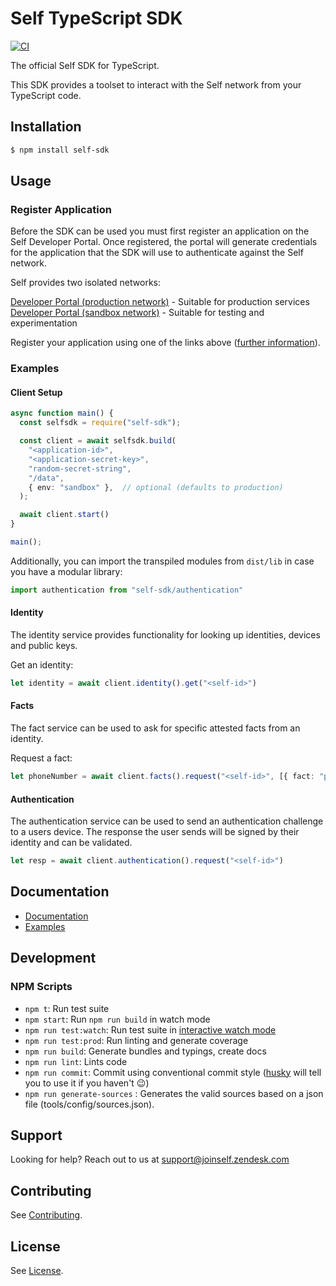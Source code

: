 # Self TypeScript SDK

[![CI](https://github.com/joinself/self-typescript-sdk/actions/workflows/ci.yml/badge.svg)](https://github.com/joinself/self-typescript-sdk/actions/workflows/ci.yml)

The official Self SDK for TypeScript.

This SDK provides a toolset to interact with the Self network from your TypeScript code.

## Installation

```bash
$ npm install self-sdk
```

## Usage

### Register Application

Before the SDK can be used you must first register an application on the Self Developer Portal. Once registered, the portal will generate credentials for the application that the SDK will use to authenticate against the Self network.

Self provides two isolated networks:

[Developer Portal (production network)](https://developer.joinself.com) - Suitable for production services  
[Developer Portal (sandbox network)](https://developer.sandbox.joinself.com) - Suitable for testing and experimentation

Register your application using one of the links above ([further information](https://docs.joinself.com/quickstart/app-setup/)).

### Examples

#### Client Setup

```typescript
async function main() {
  const selfsdk = require("self-sdk");

  const client = await selfsdk.build(
    "<application-id>",
    "<application-secret-key>",
    "random-secret-string",
    "/data",
    { env: "sandbox" },  // optional (defaults to production)
  );

  await client.start()
}

main();
```

Additionally, you can import the transpiled modules from `dist/lib` in case you have a modular library:

```typescript
import authentication from "self-sdk/authentication"
```

#### Identity

The identity service provides functionality for looking up identities, devices and public keys.

Get an identity:

```typescript
let identity = await client.identity().get("<self-id>")
```

#### Facts

The fact service can be used to ask for specific attested facts from an identity.

Request a fact:

```typescript
let phoneNumber = await client.facts().request("<self-id>", [{ fact: "phone_number" }])
```

#### Authentication

The authentication service can be used to send an authentication challenge to a users device. The response the user sends will be signed by their identity and can be validated.

```typescript
let resp = await client.authentication().request("<self-id>")
```

## Documentation

- [Documentation](https://docs.joinself.com/)
- [Examples](_examples)

## Development

### NPM Scripts

 - `npm t`: Run test suite
 - `npm start`: Run `npm run build` in watch mode
 - `npm run test:watch`: Run test suite in [interactive watch mode](http://facebook.github.io/jest/docs/cli.html#watch)
 - `npm run test:prod`: Run linting and generate coverage
 - `npm run build`: Generate bundles and typings, create docs
 - `npm run lint`: Lints code
 - `npm run commit`: Commit using conventional commit style ([husky](https://github.com/typicode/husky) will tell you to use it if you haven't :wink:)
 - `npm run generate-sources` : Generates the valid sources based on a json file (tools/config/sources.json).

## Support

Looking for help? Reach out to us at [support@joinself.zendesk.com](mailto:support@joinself.zendesk.com)

## Contributing

See [Contributing](CONTRIBUTING.md).

## License

See [License](LICENSE).
